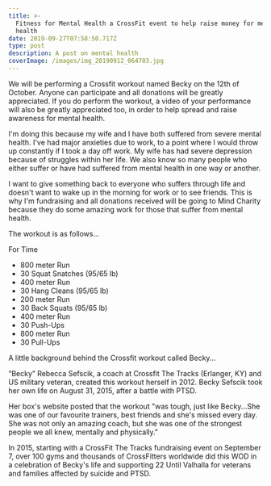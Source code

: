 ```yaml
---
title: >-
  Fitness for Mental Health a CrossFit event to help raise money for mental
  health
date: 2019-09-27T07:58:50.717Z
type: post
description: A post on mental health
coverImage: /images/img_20190912_064703.jpg
---
```

We will be performing a Crossfit workout named Becky on the 12th of October. Anyone can participate and all donations will be greatly appreciated. If you do perform the workout, a video of your performance will also be greatly appreciated too, in order to help spread and raise awareness for mental health.

I'm doing this because my wife and I have both suffered from severe mental health. I've had major anxieties due to work, to a point where I would throw up constantly if I took a day off work. My wife has had severe depression because of struggles within her life. We also know so many people who either suffer or have had suffered from mental health in one way or another.

I want to give something back to everyone who suffers through life and doesn't want to wake up in the morning for work or to see friends. This is why I'm fundraising and all donations received will be going to Mind Charity because they do some amazing work for those that suffer from mental health.

The workout is as follows...

For Time

* 800 meter Run
* 30 Squat Snatches (95/65 lb)
* 400 meter Run
* 30 Hang Cleans (95/65 lb)
* 200 meter Run
* 30 Back Squats (95/65 lb)
* 400 meter Run
* 30 Push-Ups
* 800 meter Run
* 30 Pull-Ups

A little background behind the Crossfit workout called Becky...
                    

“Becky” Rebecca Sefscik, a coach at Crossfit The Tracks (Erlanger, KY) and US military veteran, created this workout herself in 2012. Becky Sefscik took her own life on August 31, 2015, after a battle with PTSD.

Her box's website posted that the workout "was tough, just like Becky...She was one of our favourite trainers, best friends and she's missed every day. She was not only an amazing coach, but she was one of the strongest people we all knew, mentally and physically."

In 2015, starting with a CrossFit The Tracks fundraising event on September 7, over 100 gyms and thousands of CrossFitters worldwide did this WOD in a celebration of Becky's life and supporting 22 Until Valhalla for veterans and families affected by suicide and PTSD.
